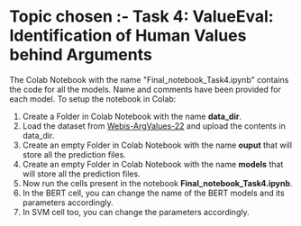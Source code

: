 # Topic chosen :- Task 4: ValueEval: Identification of Human Values behind Arguments

The Colab Notebook with the name "Final_notebook_Task4.ipynb" contains the code for all the models. Name and comments have been provided for each model. To setup the notebook in Colab: 
1. Create a Folder in Colab Notebook with the name **data_dir**.
2. Load the dataset from [Webis-ArgValues-22](https://zenodo.org/record/6855004#.Y5j7yezMK3I) and upload the contents in data_dir.
3. Create an empty Folder in Colab Notebook with the name **ouput** that will store all the prediction files.
4. Create an empty Folder in Colab Notebook with the name **models** that will store all the prediction files.
5. Now run the cells present in the notebook **Final_notebook_Task4.ipynb**.
6. In the BERT cell, you can change the name of the BERT models and its parameters accordingly.
7. In SVM cell too, you can change the parameters accordingly.
